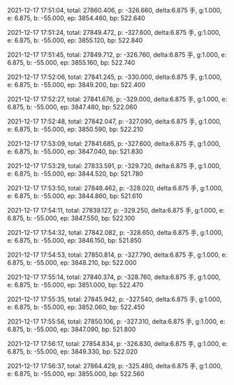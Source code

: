 2021-12-17 17:51:04, total: 27860.406, p: -326.660, delta:6.875 手, g:1.000, e: 6.875, b: -55.000, ep: 3854.460, bp: 522.640

2021-12-17 17:51:24, total: 27849.472, p: -327.600, delta:6.875 手, g:1.000, e: 6.875, b: -55.000, ep: 3855.120, bp: 522.840

2021-12-17 17:51:45, total: 27849.712, p: -326.760, delta:6.875 手, g:1.000, e: 6.875, b: -55.000, ep: 3855.160, bp: 522.740

2021-12-17 17:52:06, total: 27841.245, p: -330.000, delta:6.875 手, g:1.000, e: 6.875, b: -55.000, ep: 3849.200, bp: 522.400

2021-12-17 17:52:27, total: 27841.676, p: -329.000, delta:6.875 手, g:1.000, e: 6.875, b: -55.000, ep: 3847.480, bp: 522.060

2021-12-17 17:52:48, total: 27842.047, p: -327.090, delta:6.875 手, g:1.000, e: 6.875, b: -55.000, ep: 3850.590, bp: 522.210

2021-12-17 17:53:09, total: 27841.685, p: -327.600, delta:6.875 手, g:1.000, e: 6.875, b: -55.000, ep: 3847.040, bp: 521.830

2021-12-17 17:53:29, total: 27833.591, p: -329.720, delta:6.875 手, g:1.000, e: 6.875, b: -55.000, ep: 3844.520, bp: 521.780

2021-12-17 17:53:50, total: 27848.462, p: -328.020, delta:6.875 手, g:1.000, e: 6.875, b: -55.000, ep: 3844.860, bp: 521.610

2021-12-17 17:54:11, total: 27839.127, p: -329.250, delta:6.875 手, g:1.000, e: 6.875, b: -55.000, ep: 3847.550, bp: 522.100

2021-12-17 17:54:32, total: 27842.082, p: -328.650, delta:6.875 手, g:1.000, e: 6.875, b: -55.000, ep: 3846.150, bp: 521.850

2021-12-17 17:54:53, total: 27850.814, p: -327.790, delta:6.875 手, g:1.000, e: 6.875, b: -55.000, ep: 3848.210, bp: 522.000

2021-12-17 17:55:14, total: 27840.374, p: -328.760, delta:6.875 手, g:1.000, e: 6.875, b: -55.000, ep: 3851.000, bp: 522.470

2021-12-17 17:55:35, total: 27845.942, p: -327.540, delta:6.875 手, g:1.000, e: 6.875, b: -55.000, ep: 3852.060, bp: 522.450

2021-12-17 17:55:56, total: 27850.106, p: -327.310, delta:6.875 手, g:1.000, e: 6.875, b: -55.000, ep: 3847.090, bp: 521.800

2021-12-17 17:56:17, total: 27854.834, p: -326.830, delta:6.875 手, g:1.000, e: 6.875, b: -55.000, ep: 3849.330, bp: 522.020

2021-12-17 17:56:37, total: 27864.429, p: -325.480, delta:6.875 手, g:1.000, e: 6.875, b: -55.000, ep: 3855.000, bp: 522.560